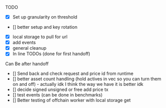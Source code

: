 TODO

- [x] Set up granularity on threshold
- [] better setup and key rotation
- [x] local storage to pull for url
- [x] add events
- [x] general cleanup
- [x] In line TODOs (done for first handoff)

Can Be after handoff
- [] Send back and check request and price id from runtime
- [] better asset count handling (hold actives in vec so you can turn them on and off) - actually idk I think the way we have it is better idk
- [] decide signed unsigned or free add price tx
- [] test events (can be done in benchmarks)
- [] Better testing of offchain worker with local storage get
